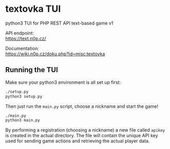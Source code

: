 # textovka TUI

python3 TUI for PHP REST API text-based game v1

API endpoint:\
https://text.n0p.cz/

Documentation:\
https://wiki.n0p.cz/doku.php?id=misc:textovka

## Running the TUI

Make sure your python3 environment is all set up first:

```bash
./setup.py
python3 setup.py
```

Then just run the `main.py` script, choose a nickname and start the game!

```bash
./main.py
python3 main.py
```

By performing a registration (choosing a nickname) a new file called `apikey` is created in the actual directory. 
The file will contain the unique API key used for sending game actions and retrieving the actual player data.
